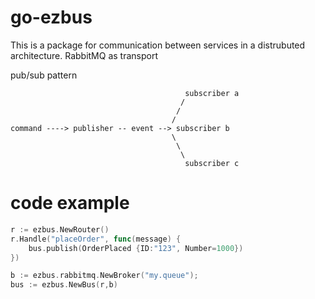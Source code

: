 # go-ezbus
This is a package for communication between services in a distrubuted architecture.
RabbitMQ as transport


pub/sub pattern
```code
                                       subscriber a
                                      /
                                     /
                                    /
command ----> publisher -- event --> subscriber b
                                    \
                                     \
                                      \
                                       subscriber c 
```

# code example
```go
r := ezbus.NewRouter()
r.Handle("placeOrder", func(message) {
    bus.publish(OrderPlaced {ID:"123", Number=1000})
})

b := ezbus.rabbitmq.NewBroker("my.queue");
bus := ezbus.NewBus(r,b)

```